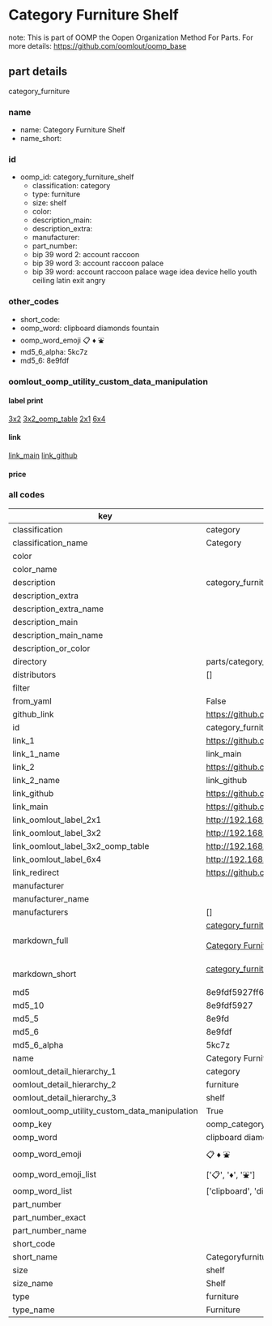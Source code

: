 # Category Furniture Shelf  

note: This is part of OOMP the Oopen Organization Method For Parts. For more details: https://github.com/oomlout/oomp_base

##  part details
  



category_furniture



### name
* name: Category Furniture Shelf
* name_short: 
### id
* oomp_id: category_furniture_shelf
  * classification: category
  * type: furniture
  * size: shelf
  * color: 
  * description_main: 
  * description_extra: 
  * manufacturer: 
  * part_number: 
  * bip 39 word 2: account raccoon
  * bip 39 word 3: account raccoon palace
  * bip 39 word: account raccoon palace wage idea device hello youth ceiling latin exit angry

### other_codes
* short_code: 
* oomp_word: clipboard diamonds fountain
* oomp_word_emoji :clipboard: :diamonds: :fountain:
* md5_6_alpha: 5kc7z
* md5_6: 8e9fdf






### oomlout_oomp_utility_custom_data_manipulation
#### label print
[3x2](http://192.168.1.245:1112/?label=oomp%205kc7z)
[3x2_oomp_table](http://192.168.1.108:1112/?label=oomp%205kc7z)
[2x1](http://192.168.1.242:1112/?label=oomp%205kc7z)
[6x4](http://192.168.1.55:1112/?label=oomp%205kc7z)    

#### link

[link_main](https://github.com/oomlout/oomlout_oomp_version_1_messy/tree/main/parts/category_furniture_shelf) [link_github](https://github.com/oomlout/oomlout_oomp_version_1_messy/tree/main/parts/category_furniture_shelf)                             

#### price







### all codes 
| key | value |  
| --- | --- |  
| classification | category |  
| classification_name | Category |  
| color |  |  
| color_name |  |  
| description | category_furniture |  
| description_extra |  |  
| description_extra_name |  |  
| description_main |  |  
| description_main_name |  |  
| description_or_color |   |  
| directory | parts/category_furniture_shelf |  
| distributors | [] |  
| filter |  |  
| from_yaml | False |  
| github_link | https://github.com/oomlout/oomlout_oomp_part_src/tree/main/parts/category_furniture_shelf |  
| id | category_furniture_shelf |  
| link_1 | https://github.com/oomlout/oomlout_oomp_version_1_messy/tree/main/parts/category_furniture_shelf |  
| link_1_name | link_main |  
| link_2 | https://github.com/oomlout/oomlout_oomp_version_1_messy/tree/main/parts/category_furniture_shelf |  
| link_2_name | link_github |  
| link_github | https://github.com/oomlout/oomlout_oomp_version_1_messy/tree/main/parts/category_furniture_shelf |  
| link_main | https://github.com/oomlout/oomlout_oomp_version_1_messy/tree/main/parts/category_furniture_shelf |  
| link_oomlout_label_2x1 | http://192.168.1.242:1112/?label=oomp%205kc7z |  
| link_oomlout_label_3x2 | http://192.168.1.245:1112/?label=oomp%205kc7z |  
| link_oomlout_label_3x2_oomp_table | http://192.168.1.108:1112/?label=oomp%205kc7z |  
| link_oomlout_label_6x4 | http://192.168.1.55:1112/?label=oomp%205kc7z |  
| link_redirect | https://github.com/oomlout/oomlout_oomp_version_1_messy/tree/main/parts/category_furniture_shelf |  
| manufacturer |  |  
| manufacturer_name |  |  
| manufacturers | [] |  
| markdown_full | [category_furniture_shelf](none)<br>[](none)<br>[Category Furniture Shelf](none)<br><br> |  
| markdown_short | [category_furniture_shelf](none)<br><br> |  
| md5 | 8e9fdf5927ff6d58f2b83f633e6c100c |  
| md5_10 | 8e9fdf5927 |  
| md5_5 | 8e9fd |  
| md5_6 | 8e9fdf |  
| md5_6_alpha | 5kc7z |  
| name | Category Furniture Shelf |  
| oomlout_detail_hierarchy_1 | category |  
| oomlout_detail_hierarchy_2 | furniture |  
| oomlout_detail_hierarchy_3 | shelf |  
| oomlout_oomp_utility_custom_data_manipulation | True |  
| oomp_key | oomp_category_furniture_shelf |  
| oomp_word | clipboard diamonds fountain |  
| oomp_word_emoji | :clipboard: :diamonds: :fountain: |  
| oomp_word_emoji_list | [':clipboard:', ':diamonds:', ':fountain:'] |  
| oomp_word_list | ['clipboard', 'diamonds', 'fountain'] |  
| part_number |  |  
| part_number_exact |  |  
| part_number_name |  |  
| short_code |  |  
| short_name | Categoryfurniture |  
| size | shelf |  
| size_name | Shelf |  
| type | furniture |  
| type_name | Furniture |  
